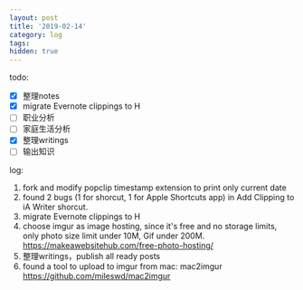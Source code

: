 ```yaml
---
layout: post
title: '2019-02-14'
category: log
tags: 
hidden: true
---
```


todo: 

- [x] 整理notes
- [x] migrate Evernote clippings to H
- [ ] 职业分析
- [ ] 家庭生活分析
- [x] 整理writings
- [ ] 输出知识

log:

1. fork and modify popclip timestamp extension to print only current date
2. found 2 bugs (1 for shorcut, 1 for Apple Shortcuts app) in Add Clipping to iA Writer shorcut.
3. migrate Evernote clippings to H
4. choose imgur as image hosting, since it's free and no storage limits, only photo size limit under 10M, Gif under 200M.  
	https://makeawebsitehub.com/free-photo-hosting/
5. 整理writings，publish all ready posts
6. found a tool to upload to imgur from mac: mac2imgur https://github.com/mileswd/mac2imgur